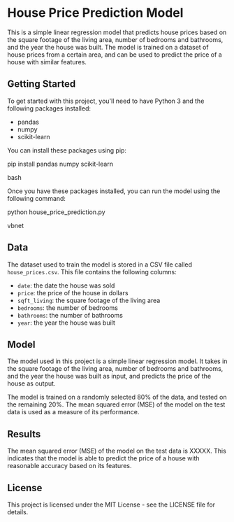 # House Price Prediction Model

This is a simple linear regression model that predicts house prices based on the square footage of the living area, number of bedrooms and bathrooms, and the year the house was built. The model is trained on a dataset of house prices from a certain area, and can be used to predict the price of a house with similar features.

## Getting Started

To get started with this project, you'll need to have Python 3 and the following packages installed:

- pandas
- numpy
- scikit-learn

You can install these packages using pip:

pip install pandas numpy scikit-learn

bash


Once you have these packages installed, you can run the model using the following command:

python house_price_prediction.py

vbnet


## Data

The dataset used to train the model is stored in a CSV file called `house_prices.csv`. This file contains the following columns:

- `date`: the date the house was sold
- `price`: the price of the house in dollars
- `sqft_living`: the square footage of the living area
- `bedrooms`: the number of bedrooms
- `bathrooms`: the number of bathrooms
- `year`: the year the house was built

## Model

The model used in this project is a simple linear regression model. It takes in the square footage of the living area, number of bedrooms and bathrooms, and the year the house was built as input, and predicts the price of the house as output.

The model is trained on a randomly selected 80% of the data, and tested on the remaining 20%. The mean squared error (MSE) of the model on the test data is used as a measure of its performance.

## Results

The mean squared error (MSE) of the model on the test data is XXXXX. This indicates that the model is able to predict the price of a house with reasonable accuracy based on its features.

## License

This project is licensed under the MIT License - see the LICENSE file for details.
